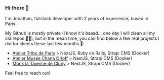 ### Hi there 👋

I'm Jonathan, fullstack developer with 2 years of experience, based in Paris.

My Github is mostly private (I know it's baaad... one day I will clean all my old repos 👨‍🎓), but in the mean time, you can find below a few real projects I did for clients these last few months 🚀:

- [Atelier Tribu de Paris](https://atelier.tribudeparis.fr) > NextJS, Ruby on Rails, Strapi CMS (Docker)
- [Atelier Musée Chana Orloff](https://chana-orloff.org) > NextJS, Strapi CMS (Docker)
- [Monk la Taverne de Cluny](https://monklatavernedecluny.com) > NextJS, Strapi CMS (Docker)

Feel free to reach out!

<!--
**justmanovic/justmanovic** is a ✨ _special_ ✨ repository because its `README.md` (this file) appears on your GitHub profile.

Here are some ideas to get you started:

- 🔭 I’m currently working on ...
- 🌱 I’m currently learning ...
- 👯 I’m looking to collaborate on ...
- 🤔 I’m looking for help with ...
- 💬 Ask me about ...
- 📫 How to reach me: ...
- 😄 Pronouns: ...
- ⚡ Fun fact: ...
-->
